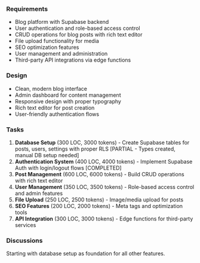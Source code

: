 ### Requirements
- Blog platform with Supabase backend
- User authentication and role-based access control
- CRUD operations for blog posts with rich text editor
- File upload functionality for media
- SEO optimization features
- User management and administration
- Third-party API integrations via edge functions

### Design
- Clean, modern blog interface
- Admin dashboard for content management
- Responsive design with proper typography
- Rich text editor for post creation
- User-friendly authentication flows

### Tasks
1. **Database Setup** (300 LOC, 3000 tokens) - Create Supabase tables for posts, users, settings with proper RLS [PARTIAL - Types created, manual DB setup needed]
2. **Authentication System** (400 LOC, 4000 tokens) - Implement Supabase Auth with login/logout flows [COMPLETED]
3. **Post Management** (600 LOC, 6000 tokens) - Build CRUD operations with rich text editor
4. **User Management** (350 LOC, 3500 tokens) - Role-based access control and admin features
5. **File Upload** (250 LOC, 2500 tokens) - Image/media upload for posts
6. **SEO Features** (200 LOC, 2000 tokens) - Meta tags and optimization tools
7. **API Integration** (300 LOC, 3000 tokens) - Edge functions for third-party services

### Discussions
Starting with database setup as foundation for all other features.
